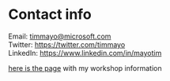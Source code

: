 # Contact info
Email: timmayo@microsoft.com  
Twitter: https://twitter.com/timmayo    
LinkedIn: https://www.linkedin.com/in/mayotim  

[here is the page](https://github.com/timmayo/workshops/wiki) with my workshop information




